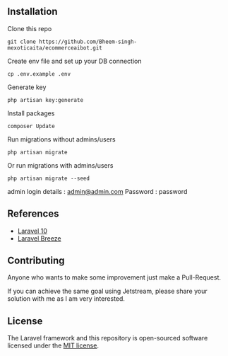 
## Installation

Clone this repo

    git clone https://github.com/Bheem-singh-mexoticaita/ecommerceaibot.git

Create env file and set up your DB connection

    cp .env.example .env

Generate key

    php artisan key:generate

Install packages

    composer Update 

Run migrations without admins/users

    php artisan migrate

Or run migrations with admins/users

    php artisan migrate --seed

admin login details : admin@admin.com
Password : password

## References
- [Laravel 10](https://laravel.com)
- [Laravel Breeze](https://laravel.com/docs/9.x/starter-kits#laravel-breeze)

## Contributing

Anyone who wants to make some improvement just make a Pull-Request.

If you can achieve the same goal using Jetstream, please share your solution with me as I am very interested.

## License

The Laravel framework and this repository is open-sourced software licensed under the [MIT license](https://opensource.org/licenses/MIT).
